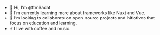 - 👋 Hi, I’m @ftmSadat
- 🌱 I’m currently learning more about frameworks like Nuxt and Vue.
- 💞️ I’m looking to collaborate on open-source projects and initiatives that focus on education and learning.
- ⚡ I live with coffee and music.

<!---
ftmSadat/ftmSadat is a ✨ special ✨ repository because its `README.md` (this file) appears on your GitHub profile.
You can click the Preview link to take a look at your changes.
--->
